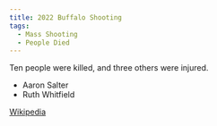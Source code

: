 ```yaml
---
title: 2022 Buffalo Shooting
tags:
  - Mass Shooting
  - People Died
---
```

Ten people were killed, and three others were injured.

* Aaron Salter 
* Ruth Whitfield

[Wikipedia](https://en.wikipedia.org/wiki/2022_Buffalo_shooting)
